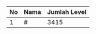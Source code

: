 | No | Nama            | Jumlah Level |
|----|-----------------|--------------|
| 1  | #    |    3415        |
